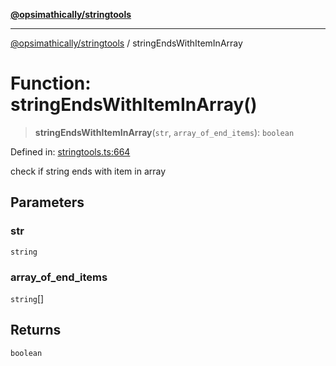 [**@opsimathically/stringtools**](../README.md)

***

[@opsimathically/stringtools](../README.md) / stringEndsWithItemInArray

# Function: stringEndsWithItemInArray()

> **stringEndsWithItemInArray**(`str`, `array_of_end_items`): `boolean`

Defined in: [stringtools.ts:664](https://github.com/opsimathically/stringtools/blob/a71c4a4bafeb9dfe8d84210a769466b0dab5abbf/src/stringtools.ts#L664)

check if string ends with item in array

## Parameters

### str

`string`

### array\_of\_end\_items

`string`[]

## Returns

`boolean`
